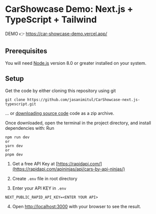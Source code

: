 # CarShowcase Demo: Next.js + TypeScript + Tailwind

DEMO 👉 https://car-showcase-demo.vercel.app/

## Prerequisites

You will need [Node.js](https://nodejs.org) version 8.0 or greater installed on your system.

## Setup

Get the code by either cloning this repository using git

```
git clone https://github.com/jasanimitul/CarShowcase-next.js-typescript.git
```

... or [downloading source code](https://github.com/jasanimitul/CarShowcase-next.js-typescript/archive/main.zip) code as a zip archive.

Once downloaded, open the terminal in the project directory, and install dependencies with:
Run

```
npm run dev
or
yarn dev
or
pnpm dev
```

1. Get a free API Key at [https://rapidapi.com/](https://rapidapi.com/apininjas/api/cars-by-api-ninjas/)

2. Create `.env` file in root directory

3. Enter your API KEY in `.env`
  ```
  NEXT_PUBLIC_RAPID_API_KEY=<ENTER YOUR API>
  ```

4. Open [http://localhost:3000](http://localhost:3000) with your browser to see the result.